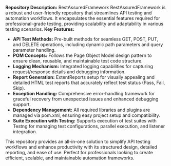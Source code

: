 **Repository Description:** RestAssuredFramework
RestAssuredFramework is a robust and user-friendly repository that streamlines API testing and automation workflows. It encapsulates the essential features required for professional-grade testing, providing scalability and adaptability in various testing scenarios.
**Key Features:**
- **API Test Methods:** Pre-built methods for seamless GET, POST, PUT, and DELETE operations, including dynamic path parameters and query parameter handling.
- **POM Concepts:** Follows the Page Object Model design pattern to ensure clean, reusable, and maintainable test code structure.
- **Logging Mechanism:** Integrated logging capabilities for capturing request/response details and debugging information.
- **Report Generation:** ExtentReports setup for visually appealing and detailed HTML test reports that accurately reflect test status (Pass, Fail, Skip).
- **Exception Handling:** Comprehensive error-handling framework for graceful recovery from unexpected issues and enhanced debugging support.
- **Dependency Management:** All required libraries and plugins are managed via pom.xml, ensuring easy project setup and compatibility.
- **Suite Execution with Testng:** Supports execution of test suites with Testng for managing test configurations, parallel execution, and listener integration.

This repository provides an all-in-one solution to simplify API testing workflows and enhance productivity with its structured design, detailed reporting, and ease of use. Perfect for professionals looking to create efficient, scalable, and maintainable automation frameworks.
